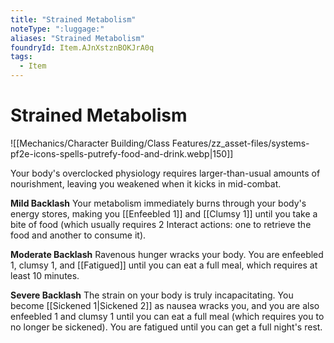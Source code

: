 ```yaml
---
title: "Strained Metabolism"
noteType: ":luggage:"
aliases: "Strained Metabolism"
foundryId: Item.AJnXstznBOKJrA0q
tags:
  - Item
---
```


# Strained Metabolism
![[Mechanics/Character Building/Class Features/zz_asset-files/systems-pf2e-icons-spells-putrefy-food-and-drink.webp|150]]

Your body's overclocked physiology requires larger-than-usual amounts of nourishment, leaving you weakened when it kicks in mid-combat.

**Mild Backlash** Your metabolism immediately burns through your body's energy stores, making you [[Enfeebled 1]] and [[Clumsy 1]] until you take a bite of food (which usually requires 2 Interact actions: one to retrieve the food and another to consume it).

**Moderate Backlash** Ravenous hunger wracks your body. You are enfeebled 1, clumsy 1, and [[Fatigued]] until you can eat a full meal, which requires at least 10 minutes.

**Severe Backlash** The strain on your body is truly incapacitating. You become [[Sickened 1|Sickened 2]] as nausea wracks you, and you are also enfeebled 1 and clumsy 1 until you can eat a full meal (which requires you to no longer be sickened). You are fatigued until you can get a full night's rest.
